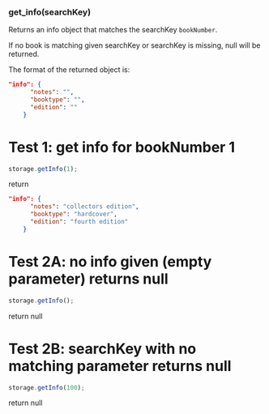 ### **get_info(searchKey)**

Returns an info object that matches the searchKey `bookNumber`.

If no book is matching given searchKey or searchKey is missing, null will be returned.

The format of the returned object is:

```json
"info": {
      "notes": "",
      "booktype": "",
      "edition": ""
    }
```

# Test 1: get info for bookNumber 1

```js
storage.getInfo(1);
```

return 
```json
"info": {
      "notes": "collectors edition",
      "booktype": "hardcover",
      "edition": "fourth edition"
    }
```

# Test 2A: no info given (empty parameter) returns null

```js
storage.getInfo();
```

return null

# Test 2B: searchKey with no matching parameter returns null

```js
storage.getInfo(100);
```

return null

